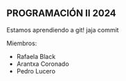 ## PROGRAMACIÓN II 2024

Estamos aprendiendo a git! jaja commit

Miembros:
- Rafaela Black
- Arantxa Coronado
- Pedro Lucero
